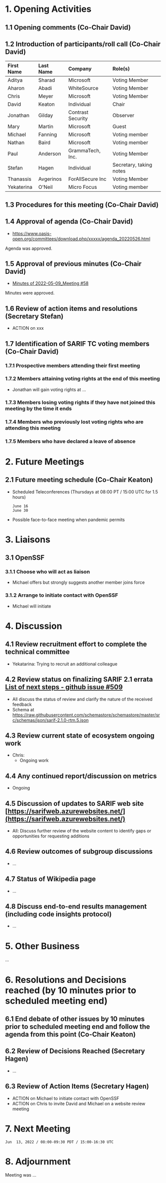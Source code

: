 # 1. Opening Activities

## 1.1 Opening comments (Co-Chair David)

## 1.2 Introduction of participants/roll call (Co-Chair David)

| First Name | Last Name | Company           | Role(s)                 |
|:-----------|:----------|:------------------|:------------------------|
| Aditya     | Sharad    | Microsoft         | Voting Member           |
| Aharon     | Abadi     | WhiteSource       | Voting Member           |
| Chris      | Meyer     | Microsoft         | Voting Member           |
| David      | Keaton    | Individual        | Chair                   |
| Jonathan   | Gilday    | Contrast Security | Observer                |
| Mary       | Martin    | Microsoft         | Guest                   |
| Michael    | Fanning   | Microsoft         | Voting member           |
| Nathan     | Baird     | Microsoft         | Voting member           |
| Paul       | Anderson  | GrammaTech, Inc.  | Voting Member           |
| Stefan     | Hagen     | Individual        | Secretary, taking notes |
| Thanassis  | Avgerinos | ForAllSecure Inc  | Voting Member           |
| Yekaterina | O'Neil    | Micro Focus       | Voting member           |

## 1.3 Procedures for this meeting (Co-Chair David)

## 1.4 Approval of agenda (Co-Chair David)

* https://www.oasis-open.org/committees/download.php/xxxxx/agenda_20220526.html

Agenda was approved.

## 1.5 Approval of previous minutes (Co-Chair David)

* [Minutes of 2022-05-09_Meeting #58](https://www.oasis-open.org/committees/document.php?document_id=xxxxx&wg_abbrev=sarif)

Minutes were approved.

## 1.6 Review of action items and resolutions (Secretary Stefan)

* ACTION on xxx

 
## 1.7 Identification of SARIF TC voting members (Co-Chair David)

### 1.7.1 Prospective members attending their first meeting

### 1.7.2 Members attaining voting rights at the end of this meeting

* Jonathan will gain voting rights at ...

### 1.7.3 Members losing voting rights if they have not joined this meeting by the time it ends

### 1.7.4 Members who previously lost voting rights who are attending this meeting

### 1.7.5 Members who have declared a leave of absence

# 2. Future Meetings

## 2.1 Future meeting schedule (Co-Chair Keaton)

- Scheduled Teleconferences (Thursdays at 08:00 PT / 15:00 UTC for 1.5 hours)

    ```
    June 16
    June 30
    ```

- Possible face-to-face meeting when pandemic permits

# 3. Liaisons

## 3.1 OpenSSF

### 3.1.1 Choose who will act as liaison

* Michael offers but strongly suggests another member joins force

### 3.1.2 Arrange to initiate contact with OpenSSF

* Michael will initiate

# 4. Discussion

## 4.1 Review recruitment effort to complete the technical committee

* Yekatarina: Trying to recruit an additional colleague

## 4.2 Review status on finalizing SARIF 2.1 errata [List of next steps - github issue #509](https://github.com/oasis-tcs/sarif-spec/issues/509)

* All discuss the status of review and clarify the nature of the received feedback
* Schema at https://raw.githubusercontent.com/schemastore/schemastore/master/src/schemas/json/sarif-2.1.0-rtm.5.json

## 4.3 Review current state of ecosystem ongoing work

* Chris: 
  * Ongoing work

## 4.4 Any continued report/discussion on metrics

* Ongoing

## 4.5 Discussion of updates to SARIF web site [https://sarifweb.azurewebsites.net/](https://sarifweb.azurewebsites.net/)

* All: Discuss further review of the website content to identify gaps or opportunities for requesting additions

## 4.6 Review outcomes of subgroup discussions

* ...

## 4.7 Status of Wikipedia page

* ...

## 4.8 Discuss end-to-end results management (including code insights protocol)

* ...

# 5. Other Business

...

# 6. Resolutions and Decisions reached (by 10 minutes prior to scheduled meeting end)

## 6.1 End debate of other issues by 10 minutes prior to scheduled meeting end and follow the agenda from this point (Co-Chair Keaton)

## 6.2 Review of Decisions Reached (Secretary Hagen)

* ...

## 6.3 Review of Action Items (Secretary Hagen)

* ACTION on Michael to initiate contact with OpenSSF
* ACTION on Chris to invite David and Michael on a website review meeting

# 7. Next Meeting

  ```
  Jun  13, 2022 / 08:00-09:30 PDT / 15:00-16:30 UTC
  ```

# 8. Adjournment

Meeting was ...
